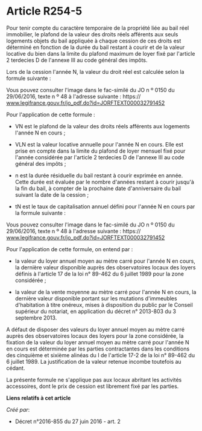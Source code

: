 # Article R254-5

Pour tenir compte du caractère temporaire de la propriété liée au bail réel immobilier, le plafond de la valeur des droits
réels afférents aux seuls logements objets du bail appliquée à chaque cession de ces droits est déterminé en fonction de la
durée du bail restant à courir et de la valeur locative du bien dans la limite du plafond maximum de loyer fixé par l'article
2 terdecies D de l'annexe III au code général des impôts. 

Lors de la cession l'année N, la valeur du droit réel est calculée selon la formule suivante : 

Vous pouvez consulter l'image dans le fac-similé du JO n º 0150 du 29/06/2016, texte n º 48 à l'adresse suivante :  https://
www.legifrance.gouv.fr/jo_pdf.do?id=JORFTEXT000032791452

Pour l'application de cette formule : 

- VN est le plafond de la valeur des droits réels afférents aux logements l'année N en cours ; 

- VLN est la valeur locative annuelle pour l'année N en cours. Elle est prise en compte dans la limite du plafond de loyer
mensuel fixé pour l'année considérée par l'article 2 terdecies D de l'annexe III au code général des impôts ; 

- n est la durée résiduelle du bail restant à courir exprimée en année. Cette durée est évaluée par le nombre d'années
restant à courir jusqu'à la fin du bail, à compter de la prochaine date d'anniversaire du bail suivant la date de la
cession ; 

- tN est le taux de capitalisation annuel défini pour l'année N en cours par la formule suivante : 

Vous pouvez consulter l'image dans le fac-similé du JO n º 0150 du 29/06/2016, texte n º 48 à l'adresse suivante :  https://
www.legifrance.gouv.fr/jo_pdf.do?id=JORFTEXT000032791452

Pour l'application de cette formule, on entend par : 

- la valeur du loyer annuel moyen au mètre carré pour l'année N en cours, la dernière valeur disponible auprès des
observatoires locaux des loyers définis à l'article 17 de la loi n° 89-462 du 6 juillet 1989 pour la zone considérée ; 

- la valeur de la vente moyenne au mètre carré pour l'année N en cours, la dernière valeur disponible portant sur les
mutations d'immeubles d'habitation à titre onéreux, mises à disposition du public par le Conseil supérieur du notariat, en
application du décret n° 2013-803 du 3 septembre 2013. 

A défaut de disposer des valeurs du loyer annuel moyen au mètre carré auprès des observatoires locaux des loyers pour la zone
considérée, la fixation de la valeur du loyer annuel moyen au mètre carré pour l'année N en cours est déterminée par les
parties contractantes dans les conditions des cinquième et sixième alinéas du I de l'article 17-2 de la loi n° 89-462 du 6
juillet 1989. La justification de la valeur retenue incombe toutefois au cédant. 

La présente formule ne s'applique pas aux locaux abritant les activités accessoires, dont le prix de cession est librement
fixé par les parties.

**Liens relatifs à cet article**

_Créé par_:

  - Décret n°2016-855 du 27 juin 2016 - art. 2
